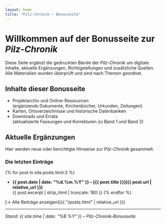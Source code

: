 ```yaml
---
layout: home
title: "Pilz-Chronik – Bonusseite"
---
```


# Willkommen auf der Bonusseite zur *Pilz-Chronik*

Diese Seite ergänzt die gedruckten Bände der *Pilz-Chronik* um digitale Inhalte, aktuelle Ergänzungen, Richtigstellungen und zusätzliche Quellen.  
Alle Materialien wurden überprüft und sind nach Themen geordnet.

## Inhalte dieser Bonusseite

- Projektarchiv und Online-Ressourcen  
  (ergänzende Dokumente, Kirchenbücher, Urkunden, Zeitungen)
- Karten, Ortsverzeichnisse und historische Datenbanken
- Downloads und Errata  
  (aktualisierte Fassungen und Korrekturen zu Band 1 und Band 2)

## Aktuelle Ergänzungen

Hier werden neue oder berichtigte Hinweise zur *Pilz-Chronik* gesammelt.

### Die letzten Einträge

{% for post in site.posts limit:3 %}
- **{{ post.date | date: "%d.%m.%Y" }} – [{{ post.title }}]({{ post.url | relative_url }})**  
  {{ post.excerpt | strip_html | truncate: 180 }}
{% endfor %}

[→ Alle Beiträge anzeigen]({{ "/posts.html" | relative_url }})

---

*Stand: {{ site.time | date: "%B %Y" }} – Pilz-Chronik-Bonusseite*

